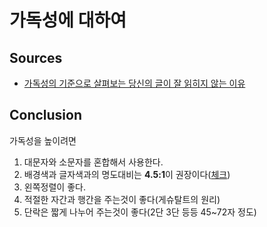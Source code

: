 # 가독성에 대하여

## Sources
- [가독성의 기준으로 살펴보는 당신의 글이 잘 읽히지 않는 이유](http://blog.naver.com/PostView.nhn?blogId=uiux_lab&logNo=220581686385&redirect=Dlog&widgetTypeCall=true)

## Conclusion

가독성을 높이려면

1. 대문자와 소문자를 혼합해서 사용한다.
2. 배경색과 글자색과의 명도대비는 **4.5:1**이 권장이다([체크](https://snook.ca/technical/colour_contrast/colour.html#fg=65FF33,bg=333333))
3. 왼쪽정렬이 좋다.
4. 적절한 자간과 행간을 주는것이 좋다(게슈탈트의 원리)
5. 단락은 짧게 나누어 주는것이 좋다(2단 3단 등등 45~72자 정도)

